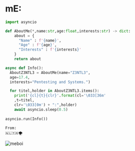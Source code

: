 # mE:
```python
import asyncio

def AboutMe(*,name:str,age:float,interests:str) -> dict:
    about = {
      "Name" : f'{name}',
      "Age" : f'{age}',
      "Interests" : f'{interests}'
    }
    return about

async def Info():
  AboutZ3NTL3 = AboutMe(name="Z3NTL3",
  age=17.4,
  interests="Pentesting and Systems.")

  for titel,holder in AboutZ3NTL3.items():
    print('{cl}{t}{clr}'.format(cl='\033[36m'
    ,t=titel,
    clr='\033[0m') + ":",holder)
    await asyncio.sleep(0.5)
  
asyncio.run(Info())
```

```output
From:
🇳🇱🇹🇷🌪
```
![meboi](https://user-images.githubusercontent.com/48758770/154814337-cae0fcd8-afec-4ee6-831a-6613c49217bc.gif)

